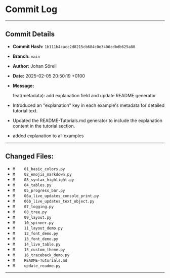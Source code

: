 # Commit Log

---

## Commit Details

- **Commit Hash:**   `1b111b4cacc2d8215cb684c0e3406cdbdb625a80`
- **Branch:**        `main`
- **Author:**        Johan Sörell
- **Date:**          2025-02-05 20:50:19 +0100
- **Message:**

  feat(metadata): add explanation field and update README generator

- Introduced an "explanation" key in each example's metadata for detailed tutorial text.
- Updated the README-Tutorials.md generator to include the explanation content in the tutorial section.
- added explanation to all examples

---

## Changed Files:

- `M	01_basic_colors.py`
- `M	02_emojis_markdown.py`
- `M	03_syntax_highlight.py`
- `M	04_tables.py`
- `M	05_progress_bar.py`
- `M	06a_live_updates_console_print.py`
- `M	06b_live_updates_text_object.py`
- `M	07_logging.py`
- `M	08_tree.py`
- `M	09_layout.py`
- `M	10_spinner.py`
- `M	11_layout_demo.py`
- `M	12_font_demo.py`
- `M	13_font_demo.py`
- `M	14_live_table.py`
- `M	15_custom_theme.py`
- `M	16_traceback_demo.py`
- `M	README-Tutorials.md`
- `M	update_readme.py`

---
